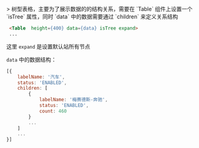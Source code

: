 <br>
> 树型表格，主要为了展示数据的的结构关系，需要在 `Table` 组件上设置一个 `isTree` 属性，同时 `data` 中的数据需要通过 `children` 来定义关系结构

```html
 <Table  height={400} data={data} isTree expand>
 ...
 ```
这里 `expand` 是设置默认站所有节点

`data` 中的数据结构：

```js
[{
    labelName: '汽车',
    status: 'ENABLED',
    children: [
        {
            labelName: '梅赛德斯-奔驰',
            status: 'ENABLED',
            count: 460
        }
        ...
    ]
    ...
}]
```



